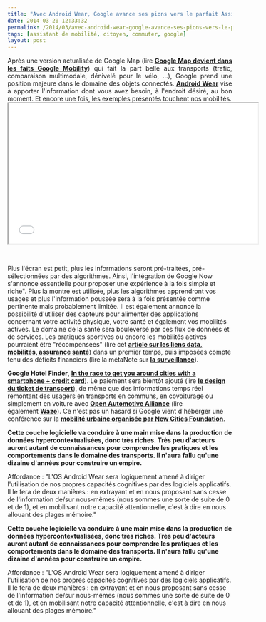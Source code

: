 ```yaml
---
title: "Avec Android Wear, Google avance ses pions vers le parfait Assistant Personnel de Mobilité"
date: 2014-03-20 12:33:32
permalink: /2014/03/avec-android-wear-google-avance-ses-pions-vers-le-parfait-assistant-personnel-de-mobilite.html
tags: [assistant de mobilité, citoyen, commuter, google]
layout: post
---
```


<p style="text-align: justify;">Après une version actualisée de Google Map (lire <a href="https://gabrielplassat.github.io/transportsdufutur/2014/02/google-maps-devient-dans-les-faits-google-mobility.html" target="_blank"><strong>Google Map devient dans les faits Google Mobility</strong></a>) qui fait la part belle aux transports (trafic, comparaison multimodale, dénivelé pour le vélo, ...), Google prend une position majeure dans le domaine des objets connectés. <a href="http://googleblog.blogspot.fr/2014/03/sharing-whats-up-our-sleeve-android.html" target="_blank"><strong>Android Wear</strong></a> vise à apporter l'information dont vous avez besoin, à l'endroit désiré, au bon moment. Et encore une fois, les exemples présentés touchent nos mobilités.<br /><iframe allowfullscreen=" frameborder="0" height="315" src="//www.youtube.com/embed/0xQ3y902DEQ?rel=0" width="560"></iframe></p> <p style="text-align: justify;"> </p>   <!--more--> Plus l'écran est petit, plus les informations seront pré-traitées, pré-sélectionnées par des algorithmes. Ainsi, l'intégration de Google Now s'annonce essentielle pour proposer une expérience à la fois simple et riche". Plus la montre est utilisée, plus les algorithmes apprendront vos usages et plus l'information poussée sera à la fois présentée comme pertinente mais probablement limitée. Il est également annoncé la possibilité d'utiliser des capteurs pour alimenter des applications concernant votre activité physique, votre santé et également vos mobilités actives. Le domaine de la santé sera bouleversé par ces flux de données et de services. Les pratiques sportives ou encore les mobilités actives pourraient être "récompensées" (lire cet <a href="https://gabrielplassat.github.io/transportsdufutur/2014/02/vous-reduirez-lusage-de-la-voiture-pour-payer-moins-cher-dassurance-sante.html" target="_blank"><strong>article sur les liens data, mobilités, assurance santé</strong></a>) dans un premier temps, puis imposées compte tenu des déficits financiers (lire la métaNote sur <a href="https://gabrielplassat.github.io/transportsdufutur/2013/03/metanote-tdf-3-la-surveillance-reloaded.html" target="_blank"><strong>la surveillance</strong></a>). <p style="text-align: justify>Avec Android Wear, Google poursuit le développement de l'Assistant Personnel Intégral (lire également <a href="https://gabrielplassat.github.io/transportsdufutur/2012/01/google-se-rapproche-un-peu-plus-du-parfait-assistant-de-voyage.html"" target="_blank"><strong>Google Hotel Finder</strong></a>, <a href="https://gabrielplassat.github.io/transportsdufutur/2013/08/google-mobility-in-the-race-to-get-you-around-cities-with-a-smartphone-and-a-credit-card-.html" target="_blank"><strong>In the race to get you around cities with a smartphone + credit card</strong></a>). Le paiement sera bientôt ajouté (lire <a href="https://gabrielplassat.github.io/transportsdufutur/2014/03/et-si-cetait-le-design-du-ticket-de-transport-qui-etait-central.html" target="_blank"><strong>le design du ticket de transport</strong></a>), de même que des informations temps réel remontant des usagers en transports en communs, en covoiturage ou simplement en voiture avec <a href="http://www.openautoalliance.net/#about" target="_blank"><strong>Open Automotive Alliance</strong></a> (lire également <a href="https://gabrielplassat.github.io/transportsdufutur/2013/06/google-achete-waze-sans-doute-une-evolution-majeure-dans-le-domaine-des-transports.html" target="_blank"><strong>Waze</strong></a>). Ce n'est pas un hasard si Google vient d'héberger une conférence sur la <a href="http://www.newcitiesfoundation.org/cities-on-the-move/" target="_blank"><strong>mobilité urbaine organisée par New Cities Foundation</strong></a>.</p> <p style="text-align: justify>Avec une interface aussi simple et dépouillée, ne permettant pas une exploration, la gestion des données sera délicate et sans doute orchestrée via un ordinateur/smartphone. Mais pour être pleinement opérationnel, la production de données, l'hybridation de ces données, leur contextualisation et le partage devront être permanents, tout le temps, partout. Android Wear va dominer les millions puis milliards d'objets connectés, comme Android domine les smartphones. Déjà en 2014, plus d'un milliard d'objet intègre le système d'exploitation Android.</p> <p style="text-align: justify><strong>Cette couche logicielle va conduire à une main mise dans la production de données hypercontextualisées, donc très riches. Très peu d'acteurs auront autant de connaissances pour comprendre les pratiques et les comportements dans le domaine des transports. Il n'aura fallu qu'une dizaine d'années pour construire un empire. </strong></p> <p style="text-align: justify><strong>Pour certain comme <a href="http://affordance.typepad.com//mon_weblog/2014/03/android-wear-dans-os.html"" target="_blank">Affordance</a> : "L'OS Android Wear sera logiquement amené à diriger l'utilisation de nos propres capacités cognitives par des logiciels applicatifs. Il le fera de deux manières : en extrayant et en nous proposant sans cesse de l'information de/sur nous-mêmes (nous sommes une sorte de suite de 0 et de 1), et en mobilisant notre capacité attentionnelle, c'est à dire en nous allouant des plages mémoire."</strong></p> <p style="text-align: justify><strong>Les véhicules, assemblages de tôle et de plastique, ne deviendront bientôt que des supports physiques générateurs de données. Ce sera l'information qui permettra de se déplacer en optimisant la gestion des sièges libres en circulation.</strong></p>"2014-03-20 12:33:32https://gabrielplassat.github.io/transportsdufutur/2014/03/avec-android-wear-google-avance-ses-pions-vers-le-parfait-assistant-personnel-de-mobilite.htmlassistant de mobilité|citoyen|commuter|googlepublish7gabrielplassat3948gabriel.plassat@ademe.frGabrielPlassatavec-android-wear-google-avance-ses-pions-vers-le-parfait-assistant-personnel-de-mobilite2015-07-21 16:35:34><strong>Cette couche logicielle va conduire à une main mise dans la production de données hypercontextualisées, donc très riches. Très peu d'acteurs auront autant de connaissances pour comprendre les pratiques et les comportements dans le domaine des transports. Il n'aura fallu qu'une dizaine d'années pour construire un empire. </strong></p> <p style="text-align: justify><strong>Pour certain comme <a href="http://affordance.typepad.com//mon_weblog/2014/03/android-wear-dans-os.html"" target="_blank">Affordance</a> : "L'OS Android Wear sera logiquement amené à diriger l'utilisation de nos propres capacités cognitives par des logiciels applicatifs. Il le fera de deux manières : en extrayant et en nous proposant sans cesse de l'information de/sur nous-mêmes (nous sommes une sorte de suite de 0 et de 1), et en mobilisant notre capacité attentionnelle, c'est à dire en nous allouant des plages mémoire."</strong></p> <p style="text-align: justify><strong>Les véhicules, assemblages de tôle et de plastique, ne deviendront bientôt que des supports physiques générateurs de données. Ce sera l'information qui permettra de se déplacer en optimisant la gestion des sièges libres en circulation.</strong></p>"
